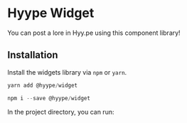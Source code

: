 # Hyype Widget

You can post a lore in Hyy.pe using this component library!

## Installation

Install the widgets library via `npm` or `yarn`.

```js
yarn add @hyype/widget
```

```js
npm i --save @hyype/widget
```

In the project directory, you can run:
